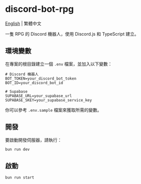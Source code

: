 # discord-bot-rpg

[English](./README.md) | 繁體中文

一隻 RPG 的 Discord 機器人，使用 Discord.js 和 TypeScript 建立。

## 環境變數

在專案的根目錄建立一個 `.env` 檔案，並加入以下變數：

```plaintext
# Discord 機器人
BOT_TOKEN=your_discord_bot_token
BOT_ID=your_discord_bot_id

# Supabase
SUPABASE_URL=your_supabase_url
SUPABASE_SKEY=your_supabase_service_key
```

你可以參考 `.env.sample` 檔案來獲取所需的變數。

## 開發

要啟動開發伺服器，請執行：

```bash
bun run dev
```

## 啟動

```bash
bun run start
```
